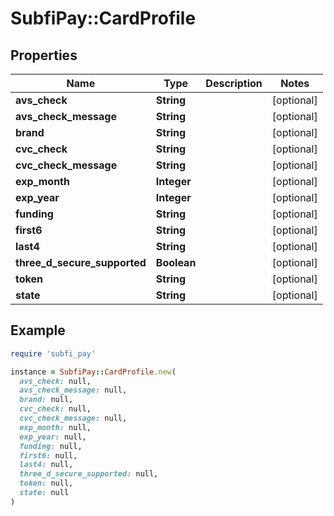 # SubfiPay::CardProfile

## Properties

| Name | Type | Description | Notes |
| ---- | ---- | ----------- | ----- |
| **avs_check** | **String** |  | [optional] |
| **avs_check_message** | **String** |  | [optional] |
| **brand** | **String** |  | [optional] |
| **cvc_check** | **String** |  | [optional] |
| **cvc_check_message** | **String** |  | [optional] |
| **exp_month** | **Integer** |  | [optional] |
| **exp_year** | **Integer** |  | [optional] |
| **funding** | **String** |  | [optional] |
| **first6** | **String** |  | [optional] |
| **last4** | **String** |  | [optional] |
| **three_d_secure_supported** | **Boolean** |  | [optional] |
| **token** | **String** |  | [optional] |
| **state** | **String** |  | [optional] |

## Example

```ruby
require 'subfi_pay'

instance = SubfiPay::CardProfile.new(
  avs_check: null,
  avs_check_message: null,
  brand: null,
  cvc_check: null,
  cvc_check_message: null,
  exp_month: null,
  exp_year: null,
  funding: null,
  first6: null,
  last4: null,
  three_d_secure_supported: null,
  token: null,
  state: null
)
```

